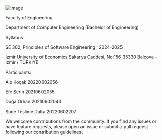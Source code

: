 ![image](https://github.com/sudedaka/LibraryManagement/assets/90246848/9aa9f75d-3978-46e4-81d4-ac651fc3fcbe)

Faculty of Engineering

Department of Computer Engineering (Bachelor of Engineering)

Syllabus

SE 302, Principles of Software Engineering , 2024-2025

İzmir University of Economics Sakarya Caddesi, No:156 35330 Balçova - İzmir / TÜRKİYE

Participants:

Alp Koçak 20220602056

Efe Serin 20210602055

Doğa Orhan 20210602043

Sude Teslime Daka 20220602207

We welcome contributions from the community. If you find any issues or have feature requests, please open an issue or submit a pull request following our contribution guidelines.
